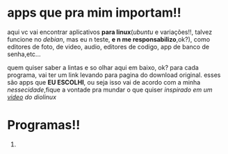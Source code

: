 # apps que pra mim importam!!
 aqui vc vai encontrar aplicativos **para linux**(*ubuntu* e variações!!, talvez funcione no *debian*, mas eu n teste, **e n me responsabilizo**,ok?), como editores de foto, de video, audio, editores de codigo, app de banco de senha,etc...

 quem quiser saber a lintas e so olhar aqui em baixo, ok?
 para cada programa, vai ter um link levando para pagina do download original.
 esses são apps que **EU ESCOLHI**, ou seja isso vai de acordo com a minha *nessecidade*,fique a vontade pra mundar o que quiser
 *inspirado em um [video](https://www.youtube.com/watch?v=vBfj5dNZOSA&t=38s) do diolinux*

 # Programas!!
1. 